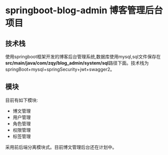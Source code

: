 # springboot-blog-admin  博客管理后台项目


## 技术栈

  使用springboot框架开发的博客后台管理系统,数据库使用mysql,sql文件保存在**src/main/java/com/zqy/blog_admin/system/sql**路径下面。技术栈为springBoot+mysql+springSecurity+jwt+swagger2。  

## 模块

  目前有如下模块:   
  - 博文管理
  - 用户管理
  - 角色管理
  - 权限管理
  - 标签管理

  采用前后端分离模块式。目前博文管理后台还在计划中。





